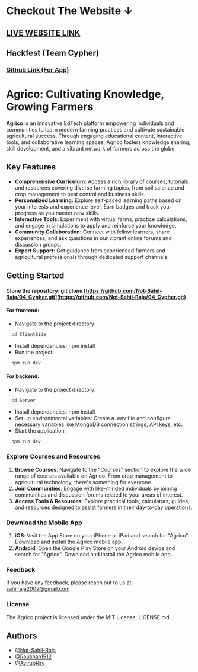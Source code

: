 # Checkout The Website ↓

 ## [LIVE WEBSITE LINK](https://agrico.vercel.app/)

## Hackfest (Team Cypher)


### [Github Link (For App)](https://github.com/sambitskr/Agriculture-App)

# Agrico: Cultivating Knowledge, Growing Farmers

**Agrico** is an innovative EdTech platform empowering individuals and communities to learn modern farming practices and cultivate sustainable agricultural success. Through engaging educational content, interactive tools, and collaborative learning spaces, Agrico fosters knowledge sharing, skill development, and a vibrant network of farmers across the globe.

## Key Features

* **Comprehensive Curriculum:** Access a rich library of courses, tutorials, and resources covering diverse farming topics, from soil science and crop management to pest control and business skills.
* **Personalized Learning:** Explore self-paced learning paths based on your interests and experience level. Earn badges and track your progress as you master new skills.
* **Interactive Tools:** Experiment with virtual farms, practice calculations, and engage in simulations to apply and reinforce your knowledge.
* **Community Collaboration:** Connect with fellow learners, share experiences, and ask questions in our vibrant online forums and discussion groups.
* **Expert Support:** Get guidance from experienced farmers and agricultural professionals through dedicated support channels.

## Getting Started

#### Clone the repository: git clone [https://github.com/Not-Sahil-Raja/04_Cypher.git](https://github.com/Not-Sahil-Raja/04_Cypher.git)
  
#### For frontend:
- Navigate to the project directory:
```bash
  cd ClientSide
```
- Install dependencies: npm install
- Run the project: 
```bash
  npm run dev
```

#### For backend:
- Navigate to the project directory:
```bash
  cd Server
```
- Install dependencies: npm install
- Set up environmental variables: Create a .env file and configure necessary variables like MongoDB connection strings, API keys, etc.
- Start the application: 
```bash
  npm run dev
```

### Explore Courses and Resources

1. **Browse Courses**: Navigate to the "Courses" section to explore the wide range of courses available on Agrico. From crop management to agricultural technology, there's something for everyone.
2. **Join Communities**: Engage with like-minded individuals by joining communities and discussion forums related to your areas of interest.
3. **Access Tools & Resources**: Explore practical tools, calculators, guides, and resources designed to assist farmers in their day-to-day operations.

### Download the Mobile App

1. **iOS**: Visit the App Store on your iPhone or iPad and search for "Agrico". Download and install the Agrico mobile app.
2. **Android**: Open the Google Play Store on your Android device and search for "Agrico". Download and install the Agrico mobile app.


### Feedback

If you have any feedback, please reach out to us at sahilraja2002@gmail.com 


### License

The Agrico project is licensed under the MIT License: LICENSE.md.

## Authors

- [@Not-Sahil-Raja](https://github.com/Not-Sahil-Raja)
- [@Roushan1512](https://github.com/Roushan1512)
- [@AvirupRay](https://github.com/AvirupRay)
